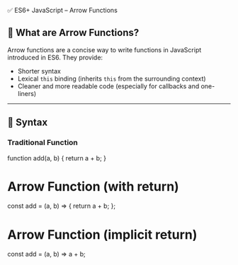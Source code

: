 ✅ ES6+ JavaScript – Arrow Functions

## 🔹 What are Arrow Functions?

Arrow functions are a concise way to write functions in JavaScript introduced in ES6. They provide:

- Shorter syntax
- Lexical `this` binding (inherits `this` from the surrounding context)
- Cleaner and more readable code (especially for callbacks and one-liners)

---

## 🔧 Syntax

### Traditional Function

function add(a, b) {
  return a + b;
}

# Arrow Function (with return)

const add = (a, b) => {
  return a + b;
};

# Arrow Function (implicit return)

const add = (a, b) => a + b;

